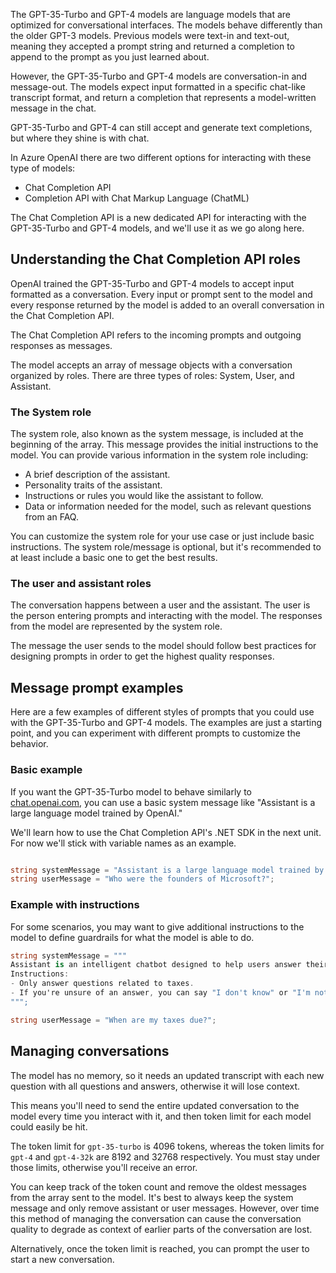 The GPT-35-Turbo and GPT-4 models are language models that are optimized for conversational interfaces. The models behave differently than the older GPT-3 models. Previous models were text-in and text-out, meaning they accepted a prompt string and returned a completion to append to the prompt as you just learned about. 

However, the GPT-35-Turbo and GPT-4 models are conversation-in and message-out. The models expect input formatted in a specific chat-like transcript format, and return a completion that represents a model-written message in the chat.

GPT-35-Turbo and GPT-4 can still accept and generate text completions, but where they shine is with chat.

In Azure OpenAI there are two different options for interacting with these type of models:

* Chat Completion API
* Completion API with Chat Markup Language (ChatML)

The Chat Completion API is a new dedicated API for interacting with the GPT-35-Turbo and GPT-4 models, and we'll use it as we go along here.

## Understanding the Chat Completion API roles

OpenAI trained the GPT-35-Turbo and GPT-4 models to accept input formatted as a conversation. Every input or prompt sent to the model and every response returned by the model is added to an overall conversation in the Chat Completion API.

The Chat Completion API refers to the incoming prompts and outgoing responses as messages.

The model accepts an array of message objects with a conversation organized by roles. There are three types of roles: System, User, and Assistant.

### The System role

The system role, also known as the system message, is included at the beginning of the array. This message provides the initial instructions to the model. You can provide various information in the system role including:

* A brief description of the assistant.
* Personality traits of the assistant.
* Instructions or rules you would like the assistant to follow.
* Data or information needed for the model, such as relevant questions from an FAQ.

You can customize the system role for your use case or just include basic instructions. The system role/message is optional, but it's recommended to at least include a basic one to get the best results.

### The user and assistant roles

The conversation happens between a user and the assistant. The user is the person entering prompts and interacting with the model. The responses from the model are represented by the system role.

The message the user sends to the model should follow best practices for designing prompts in order to get the highest quality responses.

## Message prompt examples

Here are a few examples of different styles of prompts that you could use with the GPT-35-Turbo and GPT-4 models. The examples are just a starting point, and you can experiment with different prompts to customize the behavior.

### Basic example

If you want the GPT-35-Turbo model to behave similarly to [chat.openai.com](https://chat.openai.com), you can use a basic system message like "Assistant is a large language model trained by OpenAI."

We'll learn how to use the Chat Completion API's .NET SDK in the next unit. For now we'll stick with variable names as an example.

```csharp

string systemMessage = "Assistant is a large language model trained by OpenAI.";
string userMessage = "Who were the founders of Microsoft?";

```

### Example with instructions

For some scenarios, you may want to give additional instructions to the model to define guardrails for what the model is able to do.

```csharp
string systemMessage = """
Assistant is an intelligent chatbot designed to help users answer their tax related questions.
Instructions: 
- Only answer questions related to taxes. 
- If you're unsure of an answer, you can say "I don't know" or "I'm not sure" and recommend users go to the IRS website for more information. 
""";

string userMessage = "When are my taxes due?";
```

## Managing conversations

The model has no memory, so it needs an updated transcript with each new question with all questions and answers, otherwise it will lose context.

This means you'll need to send the entire updated conversation to the model every time you interact with it, and then token limit for each model could easily be hit.

The token limit for `gpt-35-turbo` is 4096 tokens, whereas the token limits for `gpt-4` and `gpt-4-32k` are 8192 and 32768 respectively. You must stay under those limits, otherwise you'll receive an error.

You can keep track of the token count and remove the oldest messages from the array sent to the model. It's best to always keep the system message and only remove assistant or user messages. However, over time this method of managing the conversation can cause the conversation quality to degrade as context of earlier parts of the conversation are lost.

Alternatively, once the token limit is reached, you can prompt the user to start a new conversation.
